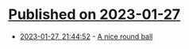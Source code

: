 # [Published on 2023-01-27](index.md)

* [2023-01-27, 21:44:52](https://lobste.rs/s/wrxpmh/nice_round_ball) - [A nice round ball](https://jfmengels.net/a-nice-round-ball/)
